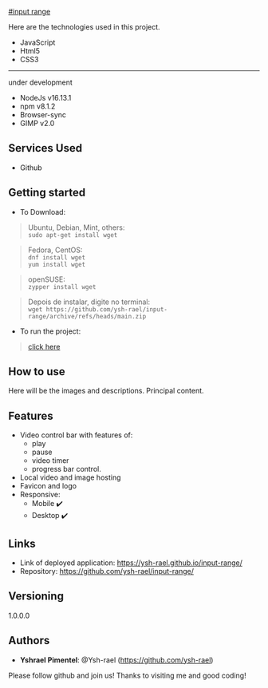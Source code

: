 [#input range](https://ysh-rael.github.io/input-range/)

Here are the technologies used in this project.
 

* JavaScript
* Html5
* CSS3
---
under development
* NodeJs v16.13.1
* npm v8.1.2
* Browser-sync
* GIMP v2.0
 
 
## Services Used
 
* Github
 
<!-- ## Ruby Gems
... -->
 
## Getting started
 
* To Download:

>	Ubuntu, Debian, Mint, others:<br>
	  ```
	 	 sudo apt-get install wget
	  ```

>	Fedora, CentOS:<br>
	```
		dnf install wget
	```<br>
	```
		yum install wget
	```

>	openSUSE:<br>
	```
		zypper install wget
	```

>	Depois de instalar, digite no terminal:<br>
	```
		wget https://github.com/ysh-rael/input-range/archive/refs/heads/main.zip
	```

* To run the project:
>    [click here](https://ysh-rael.github.io/input-range/)
 
## How to use
 
Here will be the images and descriptions. Principal content.
 
 
## Features
 
 * Video control bar with features of:
	- play
	- pause
	- video timer
	- progress bar control.
 * Local video and image hosting
 * Favicon and logo
 * Responsive:
	- Mobile ✔️
	- Desktop ✔️
 
 
## Links
 
  - Link of deployed application: https://ysh-rael.github.io/input-range/
  - Repository: https://github.com/ysh-rael/input-range/
 
 
## Versioning
 
1.0.0.0
 
 
## Authors
 
* **Yshrael Pimentel**: @Ysh-rael (https://github.com/ysh-rael)
 
 
Please follow github and join us!
Thanks to visiting me and good coding!
